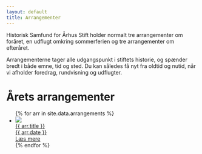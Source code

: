 ```yaml
---
layout: default
title: Arrangementer
---
```


<div>
    <p>Historisk Samfund for Århus Stift holder normalt tre arrangementer om foråret, en udflugt omkring sommerferien og tre arrangementer om efteråret.</p>
    <P>Arrangementerne tager alle udgangspunkt i stiftets historie, og spænder bredt i både emne, tid og sted. Du kan således få nyt fra oldtid og nutid, når vi afholder foredrag, rundvisning og udflugter.</p>
</div>

<h1>Årets arrangementer</h1>
<ul class="future-arrangements">
{% for arr in site.data.arrangements %}
    <li class="future-arrangement">
        <a href="{{ arr.page_url | relative_url }}">
            <div class="future-arrangement-image">
                <img src="{{ arr.image_url | relative_url }}">
            </div>
            <div class="future-arrangement-textbox">
                <div class="future-arrangement-title">{{ arr.title }}</div>
                <div class="future-arrangement-time">{{ arr.date }}</div>
                <div class="future-arrangement-read-more">Læs mere</div>
            </div>
        </a>
    </li>
{% endfor %}
</ul>